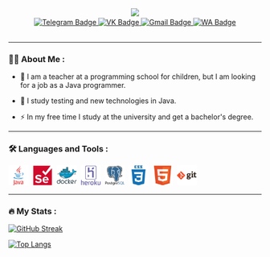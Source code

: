
<div id="header" align="center">
  <img src="https://media.giphy.com/media/xFkgeu7dhfgqqxJqmj/giphy.gif" width="100"/>
</div>

<div id="badges" align="center">
  <a href="https://t.me/mmerloy">
    <img src="https://img.shields.io/badge/Telegram-blue?style=for-the-badge&logo=Telegram&logoColor=white" alt="Telegram Badge" />
  </a>
  <a href="https://vk.com/mmerloy">
     <img src="https://img.shields.io/badge/VK-blue?style=for-the-badge&logo=VK&logoColor=white" alt="VK Badge" />
  </a>
  <a href="mailto:a.mmerloy@gmail.com">
     <img src="https://img.shields.io/badge/Gmail-red?style=for-the-badge&logo=Gmail&logoColor=white" alt="Gmail Badge" />
  </a>
  <a href="https://api.whatsapp.com/send?phone=89773960351">
     <img src="https://img.shields.io/badge/WA-green?style=for-the-badge&logo=Whatsapp&logoColor=white" alt="WA Badge" />
  </a>
</div>

<div id="badges" align="center">
  <img src="https://komarev.com/ghpvc/?username=your-github-username&style=flat-square&color=blue" alt=""/>
</div>

---
### :woman_technologist: About Me :
- :telescope: I am a teacher at a programming school for children, but I am looking for a job as a Java programmer.

- :seedling: I study testing and new technologies in Java.

- :zap: In my free time I study at the university and get a bachelor's degree.

---

### :hammer_and_wrench: Languages and Tools :
<div>
  <img src="https://github.com/devicons/devicon/blob/master/icons/java/java-original-wordmark.svg" title="Java" alt="Java" width="40" height="40"/>&nbsp;
  <img src="https://github.com/devicons/devicon/blob/master/icons/selenium/selenium-original.svg" title="Selenium" alt="Selenium" width="40" height="40"/>&nbsp;
  <img src="https://github.com/devicons/devicon/blob/master/icons/docker/docker-original-wordmark.svg" title="Docker" alt="Docker" width="40" height="40"/>&nbsp;
  <img src="https://github.com/devicons/devicon/blob/master/icons/heroku/heroku-original-wordmark.svg" title="Heroku" alt="Heroku" width="40" height="40"/>&nbsp;
  <img src="https://github.com/devicons/devicon/blob/master/icons/postgresql/postgresql-original-wordmark.svg" title="Postgresql" alt="Postgresql" width="40" height="40"/>&nbsp;
  <img src="https://github.com/devicons/devicon/blob/master/icons/css3/css3-plain-wordmark.svg"  title="CSS3" alt="CSS" width="40" height="40"/>&nbsp;
  <img src="https://github.com/devicons/devicon/blob/master/icons/html5/html5-original.svg" title="HTML5" alt="HTML" width="40" height="40"/>&nbsp;
 <img src="https://github.com/devicons/devicon/blob/master/icons/git/git-original-wordmark.svg" title="Git" **alt="Git" width="40" height="40"/>
</div>

---

### :fire: My Stats :
[![GitHub Streak](http://github-readme-streak-stats.herokuapp.com?user=mmerloy&theme=tokyonight&date_format=j%20M%5B%20Y%5D)](https://git.io/streak-stats)

[![Top Langs](https://github-readme-stats.vercel.app/api/top-langs/?username=mmerloy&layout=compact)](https://github.com/anuraghazra/github-readme-stats)


